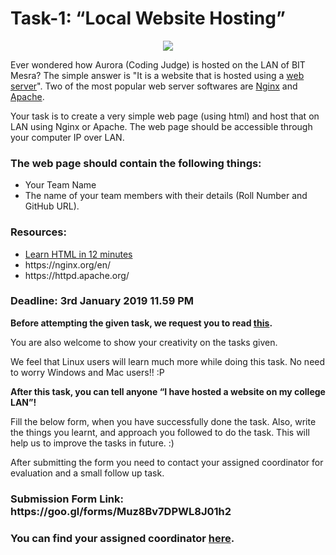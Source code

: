 <h1>Task-1: “Local Website Hosting”</h1>

<p align="center">
<img src="https://github.com/acmbitmesra/DevHack-0.2/blob/master/Task-1/meme.PNG" />
</p>

Ever wondered how Aurora (Coding Judge) is hosted on the LAN of BIT Mesra? The simple answer is "It is a website that is hosted using a [web server](https://whatis.techtarget.com/definition/Web-server)". Two of the most popular web server softwares are [Nginx](https://www.nginx.com/resources/wiki/) and [Apache](https://www.wpbeginner.com/glossary/apache/). 

Your task is to create a very simple web page (using html) and host that on LAN using Nginx or Apache. The web page should be accessible through your computer IP over LAN.

 <h3>The web page should contain the following things:</h3>
<ul>
<li> Your Team Name
<li> The name of your team members with their details (Roll Number and GitHub URL).
</ul>
<h3><b>Resources:</b></h3>
<ul>
  <li><a href="https://www.youtube.com/watch?v=bWPMSSsVdPk">Learn HTML in 12 minutes</a></li>
  <li>https://nginx.org/en/</li>
  <li>https://httpd.apache.org/</li> 
</ul>

<h3><b>Deadline: 3rd January 2019 11.59 PM</b></h3>

<b>Before attempting the given task, we request you to read [this](https://github.com/acmbitmesra/DevHack-0.2#some-points-to-consider).</b>

You are also welcome to show your creativity on the tasks given.

We feel that Linux users will learn much more while doing this task. No need to worry Windows and Mac users!! :P

<b>After this task, you can tell anyone “I have hosted a website on my college LAN”!</b>


Fill the below form, when you have successfully done the task. Also, write the things you learnt, and approach you followed to do the task. This will help us to improve the tasks in future. :)

After submitting the form you need to contact your assigned coordinator for evaluation and a small follow up task.

<h3><b>Submission Form Link: https://goo.gl/forms/Muz8Bv7DPWL8J01h2</b></h3>

<h3><b>You can find your assigned coordinator <a href="https://goo.gl/LhBifq">here</a>.</b></h3>
